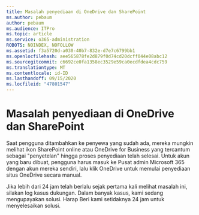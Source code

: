 ```yaml
---
title: Masalah penyediaan di OneDrive dan SharePoint
ms.author: pebaum
author: pebaum
ms.audience: ITPro
ms.topic: article
ms.service: o365-administration
ROBOTS: NOINDEX, NOFOLLOW
ms.assetid: f3a5720d-a030-40b7-832e-d7e7c6799bb1
ms.openlocfilehash: aee565878fe2d879f0d74cd20dcff044e08abc12
ms.sourcegitcommit: c6692ce0fa1358ec3529e59ca0ecdfdea4cdc759
ms.translationtype: MT
ms.contentlocale: id-ID
ms.lasthandoff: 09/15/2020
ms.locfileid: "47801547"
---
```

# <a name="provisioning-issues-in-onedrive-and-sharepoint"></a>Masalah penyediaan di OneDrive dan SharePoint

Saat pengguna ditambahkan ke penyewa yang sudah ada, mereka mungkin melihat ikon SharePoint online atau OneDrive for Business yang tercantum sebagai "penyetelan" hingga proses penyediaan telah selesai. Untuk akun yang baru dibuat, pengguna harus masuk ke Pusat admin Microsoft 365 dengan akun mereka sendiri, lalu klik OneDrive untuk memulai penyediaan situs OneDrive secara manual.
  
Jika lebih dari 24 jam telah berlalu sejak pertama kali melihat masalah ini, silakan log kasus dukungan. Dalam banyak kasus, kami sedang mengupayakan solusi. Harap Beri kami setidaknya 24 jam untuk menyelesaikan solusi.
  